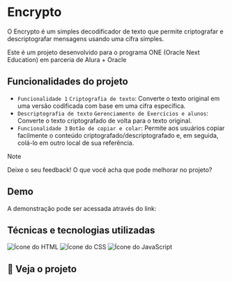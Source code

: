 # Encrypto

O Encrypto é um simples decodificador de texto que permite criptografar e descriptografar mensagens usando uma cifra simples.

Este é um projeto desenvolvido para o programa ONE (Oracle Next Education) em parceria de Alura + Oracle

## Funcionalidades do projeto

- `Funcionalidade 1` `Criptografia de texto`: Converte o texto original em uma versão codificada com base em uma cifra específica.
- `Descriptografia de texto` `Gerenciamento de Exercícios e alunos`: Converte o texto criptografado de volta para o texto original.
- `Funcionalidade 3` `Botão de copiar e colar`: Permite aos usuários copiar facilmente o conteúdo criptografado/descriptografado e, em seguida, colá-lo em outro local de sua referência.

> [!NOTE]
> Deixe o seu feedback! O que você acha que pode melhorar no projeto?

## Demo
A demonstração pode ser acessada através do link:



## Técnicas e tecnologias utilizadas

![Ícone do HTML](https://img.shields.io/badge/HTML5-E34F26?style=for-the-badge&logo=html5&logoColor=white) 
![Ícone do CSS](https://img.shields.io/badge/CSS-239120?&style=for-the-badge&logo=css3&logoColor=white) 
![Ícone do JavaScript](https://img.shields.io/badge/JavaScript-F7DF1E?style=for-the-badge&logo=javascript&logoColor=black)

## 👀 Veja o projeto